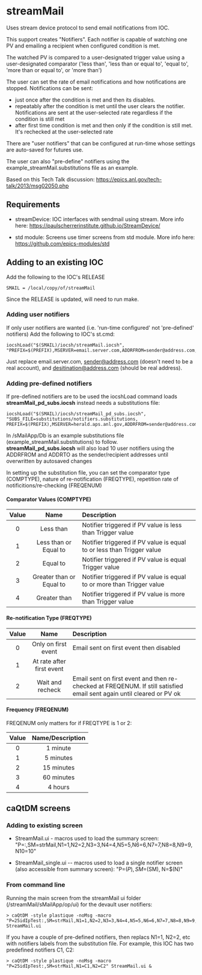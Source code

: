 # streamMail

Uses stream device protocol to send email notifications from IOC.

This support creates "Notifiers".  Each notifier is capable of watching one PV and emailing a recipient when configured condition is met.

The watched PV is compared to a user-designated trigger value using a user-designated comparator ('less than', 'less than or equal to', 'equal to', 'more than or equal to', or 'more than')

The user can set the rate of email notifications and how notifications are stopped.  Notifications can be sent:

- just once after the condition is met and then its disables.
- repeatably after the condition is met until the user clears the notifier. Notifications are sent at the user-selected rate regardless if the condition is still met
- after first time condition is met and then only if the condition is still met.  It's rechecked at the user-selected rate

There are "user notifiers" that can be configured at run-time whose settings are auto-saved for futures use.

The user can also "pre-define" notifiers using the example_streamMail.substitutions file as an example.

Based on this Tech Talk discussion: https://epics.anl.gov/tech-talk/2013/msg02050.php

## Requirements

- streamDevice: IOC interfaces with sendmail using stream. More info here: https://paulscherrerinstitute.github.io/StreamDevice/

- std module: Screens use timer screens from std module. More info here: https://github.com/epics-modules/std

## Adding to an existing IOC

Add the following to the IOC's RELEASE
```
SMAIL = /local/copy/of/streamMail
```
Since the RELEASE is updated, will need to run make. 

### Adding user notifiers

If only user notifiers are wanted (i.e. 'run-time configured' not 'pre-defined' notifiers) Add the following to IOC's st.cmd:
```
iocshLoad("$(SMAIL)/iocsh/streamMail.iocsh", "PREFIX=$(PREFIX),MSERVER=email.server.com,ADDRFROM=sender@address.com,ADDRTO=destination@address.com")
```
Just replace email.server.com, sender@address.com (doesn't need to be a real account), and
desitination@address.com (should be real address).

### Adding pre-defined notifiers

If pre-defined notifiers are to be used the iocshLoad command loads **streamMail_pd_subs.iocsh** instead needs a substitutions file:
```
iocshLoad("$(SMAIL)/iocsh/streamMail_pd_subs.iocsh", "SUBS_FILE=substitutions/notifiers.substitutions, PREFIX=$(PREFIX),MSERVER=herald.aps.anl.gov,ADDRFROM=sender@address.com,ADDRTO=destination@address.com")
```
In <top>/sMailApp/Db is an example substitutions file (example_streamMail.substitutions) to follow.  
**streamMail_pd_subs.iocsh** will also load 10 user notifiers using the ADDRFROM and ADDRTO as the sender/recipient addresses until overwritten by autosaved changes

In setting up the substitution file, you can set the comparator type (COMPTYPE), nature of re-notification (FREQTYPE), repetition rate of notificitions/re-checking (FREQENUM)

#### Comparator Values (COMPTYPE) ####


| Value | Name | Description |
| :--: | :--: | :-- |
| 0 | Less than | Notifier triggered if PV value is less than Trigger value |
| 1 | Less than or Equal to | Notifier triggered if PV value is equal to or less than Trigger value |
| 2 | Equal to | Notifier triggered if PV value is equal Trigger value |
| 3 | Greater than or Equal to | Notifier triggered if PV value is equal to or more than Trigger value |
| 4 | Greater than | Notifier triggered if PV value is more than Trigger value |

#### Re-notification Type (FREQTYPE) ####

| Value | Name | Description |
| :--: | :--: | :-- |
| 0 | Only on first event | Email sent on first event then disabled |
| 1 | At rate after first event || Email sent on first event and the repeated at notification rate (FREQENUM) until cleared |
| 2 | Wait and recheck | Email sent on first event and then re-checked at FREQENUM.  If still satisfied email sent again until cleared or PV ok|

#### Frequency (FREQENUM) ####

FREQENUM only matters for if FREQTYPE is 1 or 2:

| Value | Name/Description |
| :--: | :--: |
| 0 | 1 minute |
| 1 | 5 minutes |
| 2 | 15 minutes |
| 3 | 60 minutes |
| 4 | 4 hours |

## caQtDM screens

### Adding to existing screen
- StreamMail.ui - macros used to load the summary screen: "P=<IOC PREFIX>:,SM=strMail,N1=1,N2=2,N3=3,N4=4,N5=5,N6=6,N7=7,N8=8,N9=9,N10=10"

- StreamMail_single.ui -- macros used to load a single notifier screen (also accessible from summary screen): "P=$(P), SM=$(SM), N=$(N)"

### From command line
Running the main screen from the streamMail ui folder (/streamMail/sMailApp/op/ui) for the devault user notifiers:
```
> caQtDM -style plastique -noMsg -macro "P=25idIpTest:,SM=strMail,N1=1,N2=2,N3=3,N4=4,N5=5,N6=6,N7=7,N8=8,N9=9,N10=10" StreamMail.ui
```
If you have a couple of pre-defined notifiers, then replacs N1=1, N2=2, etc with notifiers labels from the substitution file.  For example, this IOC has two predefined notifiers C1, C2:
```
> caQtDM -style plastique -noMsg -macro "P=25idIpTest:,SM=strMail,N1=C1,N2=C2" StreamMail.ui &
```




